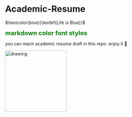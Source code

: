 # Academic-Resume



$\textcolor{blue}{\textbf{Life is Blue}}$

<span style="color:green;font-weight:700;font-size:20px">
    markdown color font styles
</span>

you can reach academic resume draft in this repo. 
enjoy it :muscle:


<img src="https://user-images.githubusercontent.com/74038190/216121964-513bdf95-3c8c-429a-82bc-7c770caca8fc.png" alt="drawing" width="200"/>
